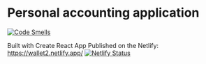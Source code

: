 # Personal accounting application

[![Code Smells](https://sonarcloud.io/api/project_badges/measure?project=vicanis_wallet2&metric=code_smells)](https://sonarcloud.io/summary/new_code?id=vicanis_wallet2)

Built with Create React App
Published on the Netlify: https://wallet2.netlify.app/ [![Netlify Status](https://api.netlify.com/api/v1/badges/f57530aa-76a3-49d1-9305-87f120d7510e/deploy-status)](https://app.netlify.com/sites/wallet2/deploys)
